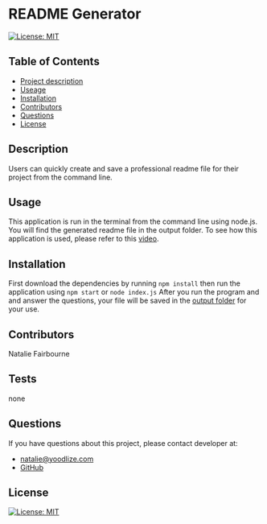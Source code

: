 

  # README Generator
  
   [![License: MIT](https://img.shields.io/badge/License-MIT-yellow.svg)](https://opensource.org/licenses/MIT) 

  ## Table of Contents
  - [Project description](#Description)
  - [Useage](#Usage)
  - [Installation](#Installation)
  - [Contributors](#Contributors)
  - [Questions](#Questions)
  - [License](#License)

  ## Description
  Users can quickly create and save a professional readme file for their project from the command line.

  ## Usage
  This application is run in the terminal from the command line using node.js. You will find the generated readme file in the output folder.
  To see how this application is used, please refer to this [video](https://drive.google.com/file/d/1HXIKOIWJ8HH43REazcBDxLJNeadzeluz/view).

  ## Installation
  First download the dependencies by running `npm install` then run the application using `npm start` or `node index.js` After you run the program and and answer the questions, your file will be saved in the [output folder](./output/) for your use.
  

  ## Contributors
  Natalie Fairbourne

  ## Tests
  none

  ## Questions
  If you have questions about this project, please contact developer at:
  - natalie@yoodlize.com 
  - [GitHub](https://github.com/nadybee)

  ## License
   [![License: MIT](https://img.shields.io/badge/License-MIT-yellow.svg)](https://opensource.org/licenses/MIT) 


